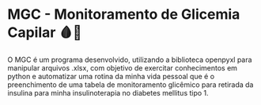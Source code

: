 # MGC - Monitoramento de Glicemia Capilar 🩸💉

O MGC é um programa desenvolvido, utilizando a biblioteca openpyxl para manipular arquivos .xlsx, com objetivo de exercitar conhecimentos em python e automatizar
uma rotina da minha vida pessoal que é o preenchimento de uma tabela de monitoramento glicêmico para retirada da insulina para minha insulinoterapia no diabetes mellitus
tipo 1. 
